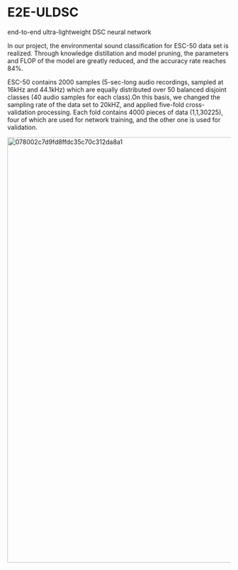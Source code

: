# E2E-ULDSC
end-to-end ultra-lightweight DSC neural network

In our project, the environmental sound classification for ESC-50 data set is realized. Through knowledge distillation and model pruning, the parameters and FLOP of the model are greatly reduced, and the accuracy rate reaches 84%.

ESC-50 contains 2000 samples (5-sec-long audio recordings, sampled at 16kHz and 44.1kHz) which are equally distributed over 50 balanced disjoint classes (40 audio samples for each class).On this basis, we changed the sampling rate of the data set to 20kHZ, and applied five-fold cross-validation processing. Each fold contains 4000 pieces of data (1,1,30225), four of which are used for network training, and the other one is used for validation.

<img width="960" alt="078002c7d9fd8ffdc35c70c312da8a1" src="https://github.com/user-attachments/assets/8322d9d6-91b5-4d9f-a47f-97787ac74a0e" />
